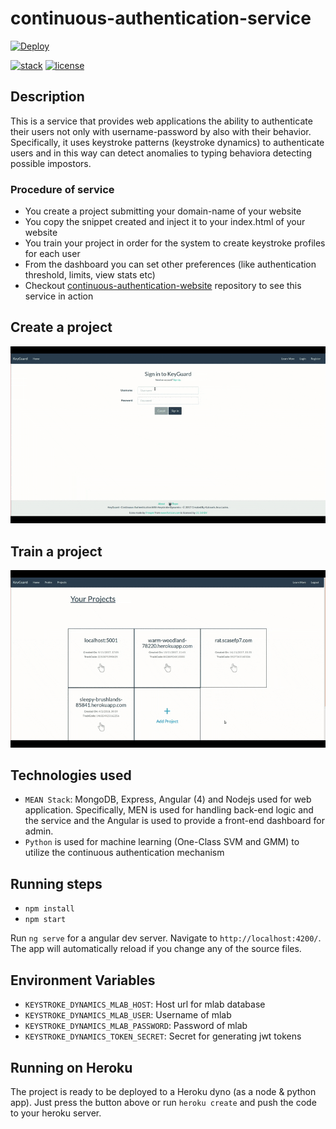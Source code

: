 # continuous-authentication-service

 [![Deploy](https://www.herokucdn.com/deploy/button.svg)](https://heroku.com/deploy)

[![stack](https://badgen.net/badge/Stack/MEAN/green)](./LICENSE)
 [![license](https://badgen.net/badge/License/MIT/blue)](./LICENSE)

## Description

This is a service that provides web applications the ability to authenticate their users not only with username-password by also with their behavior. Specifically, it uses keystroke patterns (keystroke dynamics) to authenticate users and in this way can detect anomalies to typing behaviora detecting possible impostors.

### Procedure of service

- You create a project submitting your domain-name of your website
- You copy the snippet created and inject it to your index.html of your website
- You train your project in order for the system to create keystroke profiles for each user
- From the dashboard you can set other preferences (like authentication threshold, limits, view stats etc)
- Checkout [continuous-authentication-website](https://github.com/tasoskakour/continuous-authentication-website) repository to see this service in action

## Create a project

<img src="create-project.gif">

## Train a project

<img src="train-project.gif">

## Technologies used

- `MEAN Stack`: MongoDB, Express, Angular (4) and Nodejs used for web application. Specifically, MEN is used for handling back-end logic and the service and the Angular is used to provide a front-end dashboard for admin.
- `Python` is used for machine learning (One-Class SVM and GMM) to utilize the continuous authentication mechanism

## Running steps

- `npm install`
- `npm start`

Run `ng serve` for a angular dev server. Navigate to `http://localhost:4200/`. The app will automatically reload if you change any of the source files.

## Environment Variables

- `KEYSTROKE_DYNAMICS_MLAB_HOST`: Host url for mlab database
- `KEYSTROKE_DYNAMICS_MLAB_USER`: Username of mlab
- `KEYSTROKE_DYNAMICS_MLAB_PASSWORD`: Password of mlab
- `KEYSTROKE_DYNAMICS_TOKEN_SECRET`: Secret for generating jwt tokens

## Running on Heroku

The project is ready to be deployed to a Heroku dyno (as a node & python app). Just press the button above or run `heroku create` and push the code to your heroku server.

